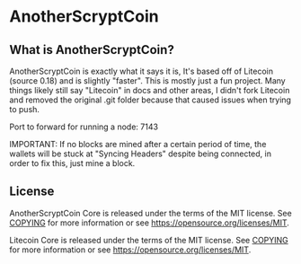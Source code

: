 AnotherScryptCoin
=====================================

What is AnotherScryptCoin?
----------------

AnotherScryptCoin is exactly what it says it is, It's based off of Litecoin (source 0.18) and is slightly "faster". This is mostly just a fun project. Many things likely still say "Litecoin" in docs and other areas, I didn't fork Litecoin and removed the original .git folder because that caused issues when trying to push.

Port to forward for running a node: 7143

IMPORTANT: If no blocks are mined after a certain period of time, the wallets will be stuck at "Syncing Headers" despite being connected, in order to fix this, just mine a block.

License
-------

AnotherScryptCoin Core is released under the terms of the MIT license. See [COPYING](COPYING) for more
information or see https://opensource.org/licenses/MIT.

Litecoin Core is released under the terms of the MIT license. See [COPYING](COPYING) for more
information or see https://opensource.org/licenses/MIT.
